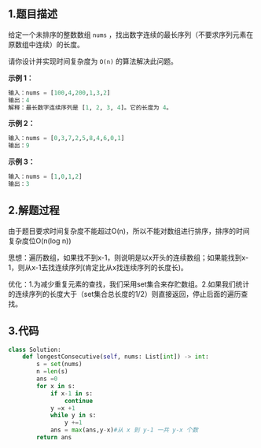 ## 1.题目描述

给定一个未排序的整数数组 `nums` ，找出数字连续的最长序列（不要求序列元素在原数组中连续）的长度。

请你设计并实现时间复杂度为 `O(n)` 的算法解决此问题。

**示例 1：**

```python
输入：nums = [100,4,200,1,3,2]
输出：4
解释：最长数字连续序列是 [1, 2, 3, 4]。它的长度为 4。
```

**示例 2：**

```python
输入：nums = [0,3,7,2,5,8,4,6,0,1]
输出：9
```

**示例 3：**

```python
输入：nums = [1,0,1,2]
输出：3
```

## 2.解题过程

由于题目要求时间复杂度不能超过O(n)，所以不能对数组进行排序，排序的时间复杂度位O(n(log n))

思想：遍历数组，如果找不到x-1，则说明是以x开头的连续数组；如果能找到x-1，则从x-1去找连续序列(肯定比从x找连续序列的长度长)。

优化：1.为减少重复元素的查找，我们采用set集合来存贮数组。2.如果我们统计的连续序列的长度大于（set集合总长度的1/2）则直接返回，停止后面的遍历查找。

## 3.代码

```python
class Solution:
    def longestConsecutive(self, nums: List[int]) -> int:
        s = set(nums)
        n =len(s)
        ans =0
        for x in s:
            if x-1 in s:
                continue
            y =x +1
            while y in s:
                y +=1
            ans = max(ans,y-x)#从 x 到 y-1 一共 y-x 个数
        return ans
```

